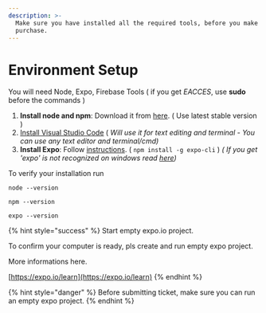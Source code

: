```yaml
---
description: >-
  Make sure you have installed all the required tools, before you make a
  purchase.
---
```


# Environment Setup



You will need Node, Expo, Firebase Tools \( if you get _EACCES_, use **sudo** before the commands \)

1. **Install node and npm**: Download it from [here](https://nodejs.org/en/). \( Use latest stable version \)
2. [Install Visual Studio Code](https://code.visualstudio.com/)  \( _Will use it for text editing and terminal - You can use any text editor and terminal/cmd\)_
3. **Install Expo**: Follow [instructions](https://docs.expo.io/versions/v35.0.0/get-started/installation/). \( `npm install -g expo-cli` \)  _\( If you get 'expo' is not recognized on windows read_ [_here_](https://stackoverflow.com/a/55196790)_\)_ 



To verify your installation run

```text
node --version

npm --version

expo --version
```

{% hint style="success" %}
Start empty expo.io project. 

To confirm your computer is ready, pls create and run empty expo project. 

More informations here.   
  
[https://expo.io/learn](https://expo.io/learn)
{% endhint %}

{% hint style="danger" %}
Before submitting ticket, make sure you can run an empty expo project.
{% endhint %}

